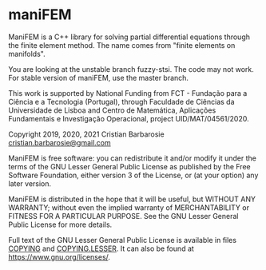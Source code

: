 # maniFEM
ManiFEM is a C++ library for solving partial differential equations through the finite element method.
The name comes from "finite elements on manifolds". 

You are looking at the unstable branch fuzzy-stsi. The code may not work. For stable version of maniFEM, use the master branch.

This work is supported by National Funding from FCT - Fundação para a Ciência e a Tecnologia (Portugal), 
through Faculdade de Ciências da Universidade de Lisboa and 
Centro de Matemática, Aplicações Fundamentais e Investigação Operacional, project UID/MAT/04561/2020.

Copyright 2019, 2020, 2021 Cristian Barbarosie cristian.barbarosie@gmail.com

ManiFEM is free software: you can redistribute it and/or modify
it under the terms of the GNU Lesser General Public License as published by
the Free Software Foundation, either version 3 of the License, or
(at your option) any later version.

ManiFEM is distributed in the hope that it will be useful,
but WITHOUT ANY WARRANTY; without even the implied warranty of
MERCHANTABILITY or FITNESS FOR A PARTICULAR PURPOSE.  See the
GNU Lesser General Public License for more details.

Full text of the GNU Lesser General Public License is available 
in files [COPYING](src/COPYING) and [COPYING.LESSER](src/COPYING.LESSER).
It can also be found at <https://www.gnu.org/licenses/>.
